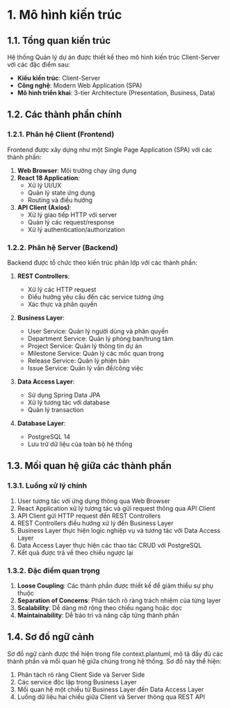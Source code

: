 # 1. Mô hình kiến trúc

## 1.1. Tổng quan kiến trúc

Hệ thống Quản lý dự án được thiết kế theo mô hình kiến trúc Client-Server với các đặc điểm sau:

- **Kiểu kiến trúc**: Client-Server
- **Công nghệ**: Modern Web Application (SPA)
- **Mô hình triển khai**: 3-tier Architecture (Presentation, Business, Data)

## 1.2. Các thành phần chính

### 1.2.1. Phân hệ Client (Frontend)

Frontend được xây dựng như một Single Page Application (SPA) với các thành phần:

1. **Web Browser**: Môi trường chạy ứng dụng
2. **React 18 Application**: 
   - Xử lý UI/UX
   - Quản lý state ứng dụng
   - Routing và điều hướng
3. **API Client (Axios)**:
   - Xử lý giao tiếp HTTP với server
   - Quản lý các request/response
   - Xử lý authentication/authorization

### 1.2.2. Phân hệ Server (Backend)

Backend được tổ chức theo kiến trúc phân lớp với các thành phần:

1. **REST Controllers**:
   - Xử lý các HTTP request
   - Điều hướng yêu cầu đến các service tương ứng
   - Xác thực và phân quyền

2. **Business Layer**:
   - User Service: Quản lý người dùng và phân quyền
   - Department Service: Quản lý phòng ban/trung tâm
   - Project Service: Quản lý thông tin dự án
   - Milestone Service: Quản lý các mốc quan trọng
   - Release Service: Quản lý phiên bản
   - Issue Service: Quản lý vấn đề/công việc

3. **Data Access Layer**:
   - Sử dụng Spring Data JPA
   - Xử lý tương tác với database
   - Quản lý transaction

4. **Database Layer**:
   - PostgreSQL 14
   - Lưu trữ dữ liệu của toàn bộ hệ thống

## 1.3. Mối quan hệ giữa các thành phần

### 1.3.1. Luồng xử lý chính

1. User tương tác với ứng dụng thông qua Web Browser
2. React Application xử lý tương tác và gửi request thông qua API Client
3. API Client gửi HTTP request đến REST Controllers
4. REST Controllers điều hướng xử lý đến Business Layer
5. Business Layer thực hiện logic nghiệp vụ và tương tác với Data Access Layer
6. Data Access Layer thực hiện các thao tác CRUD với PostgreSQL
7. Kết quả được trả về theo chiều ngược lại

### 1.3.2. Đặc điểm quan trọng

1. **Loose Coupling**: Các thành phần được thiết kế để giảm thiểu sự phụ thuộc
2. **Separation of Concerns**: Phân tách rõ ràng trách nhiệm của từng layer
3. **Scalability**: Dễ dàng mở rộng theo chiều ngang hoặc dọc
4. **Maintainability**: Dễ bảo trì và nâng cấp từng thành phần

## 1.4. Sơ đồ ngữ cảnh

Sơ đồ ngữ cảnh được thể hiện trong file context.plantuml, mô tả đầy đủ các thành phần và mối quan hệ giữa chúng trong hệ thống. Sơ đồ này thể hiện:

1. Phân tách rõ ràng Client Side và Server Side
2. Các service độc lập trong Business Layer
3. Mối quan hệ một chiều từ Business Layer đến Data Access Layer
4. Luồng dữ liệu hai chiều giữa Client và Server thông qua REST API 